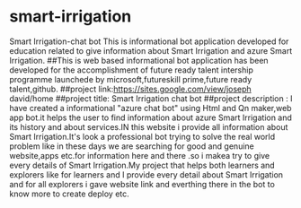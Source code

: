 # smart-irrigation
Smart Irrigation-chat bot This is informational bot application developed for education related to give information about Smart Irrigation  and azure Smart Irrigation. ##This is web based informational bot application has been developed for the accomplishment of future ready talent intership programme launchede by microsoft,futureskill prime,future ready talent,github. ##project link:https://sites.google.com/view/joseph david/home ##project title: Smart Irrigation chat bot ##project description : I have created a informational "azure chat bot" using Html and Qn maker,web app bot.it helps the user to find information about azure Smart Irrigation and its history and about services.IN this website i provide all information about Smart Irrigation.It's look a professional bot trying to solve the real world problem like in these days we are searching for good and genuine website,apps etc.for information here and there .so i makea try to give every details of Smart Irrigation.My project that helps both learners and explorers like for learners and I provide every detail about Smart Irrigation and for all explorers i gave website link and everthing there in the bot to know more to create deploy etc. 

 
